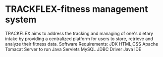 # TRACKFLEX-fitness management system
 TRACKFLEX aims to address the tracking and managing of one's dietary intake by providing a centralized platform for users to store, retrieve and analyze their fitness data.
 Software Requirements:
 JDK
 HTML,CSS
 Apache Tomacat Server to run Java Servlets
 MySQL
 JDBC Driver 
 Java IDE
